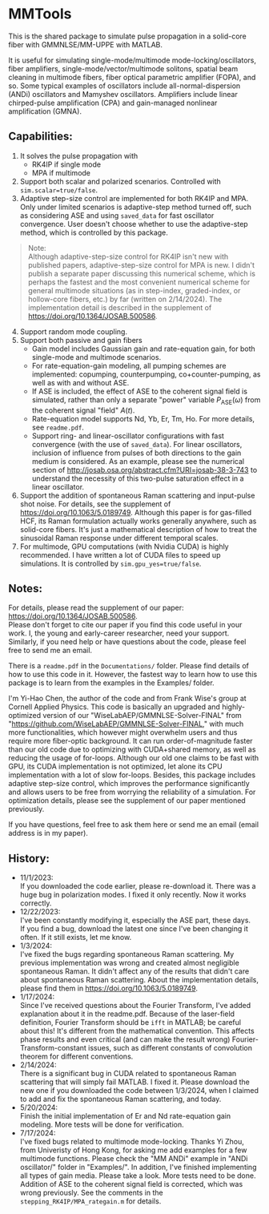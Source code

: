 # MMTools
This is the shared package to simulate pulse propagation in a solid-core fiber with GMMNLSE/MM-UPPE with MATLAB.

It is useful for simulating single-mode/multimode mode-locking/oscillators, fiber amplifiers, single-mode/vector/multimode solitons, spatial beam cleaning in multimode fibers, fiber optical parametric amplifier (FOPA), and so. Some typical examples of oscillators include all-normal-dispersion (ANDi) oscillators and Mamyshev oscillators. Amplifiers include linear chirped-pulse amplification (CPA) and gain-managed nonlinear amplification (GMNA).

## Capabilities:<br>
1. It solves the pulse propagation with
   - RK4IP if single mode
   - MPA if multimode
2. Support both scalar and polarized scenarios. Controlled with `sim.scalar=true/false`.
3. Adaptive step-size control are implemented for both RK4IP and MPA. Only under limited scenarios is adaptive-step method turned off, such as considering ASE and using `saved_data` for fast oscillator convergence. User doesn't choose whether to use the adaptive-step method, which is controlled by this package.

> Note:<br>
Although adaptive-step-size control for RK4IP isn't new with published papers, adaptive-step-size control for MPA is new. I didn't publish a separate paper discussing this numerical scheme, which is perhaps the fastest and the most convenient numerical scheme for general multimode situations (as in step-index, graded-index, or hollow-core fibers, etc.) by far (written on 2/14/2024). The implementation detail is described in the supplement of https://doi.org/10.1364/JOSAB.500586.

4. Support random mode coupling.
5. Support both passive and gain fibers
   - Gain model includes Gaussian gain and rate-equation gain, for both single-mode and multimode scenarios.
   - For rate-equation-gain modeling, all pumping schemes are implemented: copumping, counterpumping, co+counter-pumping, as well as with and without ASE.
   - If ASE is included, the effect of ASE to the coherent signal field is simulated, rather than only a separate "power" variable $P_{\text{ASE}}(\omega)$ from the coherent signal "field" $A(t)$.
   - Rate-equation model supports Nd, Yb, Er, Tm, Ho. For more details, see `readme.pdf`.
   - Support ring- and linear-oscillator configurations with fast convergence (with the use of `saved_data`). For linear oscillators, inclusion of influence from pulses of both directions to the gain medium is considered. As an example, please see the numerical section of http://josab.osa.org/abstract.cfm?URI=josab-38-3-743 to understand the necessity of this two-pulse saturation effect in a linear oscillator.
6. Support the addition of spontaneous Raman scattering and input-pulse shot noise. For details, see the supplement of https://doi.org/10.1063/5.0189749. Although this paper is for gas-filled HCF, its Raman formulation actually works generally anywhere, such as solid-core fibers. It's just a mathematical description of how to treat the sinusoidal Raman response under different temporal scales.
7. For multimode, GPU computations (with Nvidia CUDA) is highly recommended. I have written a lot of CUDA files to speed up simulations. It is controlled by `sim.gpu_yes=true/false`.

## Notes:<br>
For details, please read the supplement of our paper: https://doi.org/10.1364/JOSAB.500586.  
Please don't forget to cite our paper if you find this code useful in your work. I, the young and early-career researcher, need your support. Similarly, if you need help or have questions about the code, please feel free to send me an email.

There is a `readme.pdf` in the `Documentations/` folder. Please find details of how to use this code in it. However, the fastest way to learn how to use this package is to learn from the examples in the Examples/ folder.

I'm Yi-Hao Chen, the author of the code and from Frank Wise's group at Cornell Applied Physics. This code is basically an upgraded and highly-optimized version of our "WiseLabAEP/GMMNLSE-Solver-FINAL" from "https://github.com/WiseLabAEP/GMMNLSE-Solver-FINAL," with much more functionalities, which however might overwhelm users and thus require more fiber-optic background. It can run order-of-magnitude faster than our old code due to optimizing with CUDA+shared memory, as well as reducing the usage of for-loops. Although our old one claims to be fast with GPU, its CUDA implementation is not optimized, let alone its CPU implementation with a lot of slow for-loops. Besides, this package includes adaptive step-size control, which improves the performance significantly and allows users to be free from worrying the reliability of a simulation. For optimization details, please see the supplement of our paper mentioned previously. 

If you have questions, feel free to ask them here or send me an email (email address is in my paper).

## History:<br>
* 11/1/2023:<br>
If you downloaded the code earlier, please re-download it. There was a huge bug in polarization modes. I fixed it only recently. Now it works correctly.
* 12/22/2023:<br>
I've been constantly modifying it, especially the ASE part, these days.<br>
If you find a bug, download the latest one since I've been changing it often. If it still exists, let me know.
* 1/3/2024:<br>
I've fixed the bugs regarding spontaneous Raman scattering. My previous implementation was wrong and created almost negligible spontaneous Raman. It didn't affect any of the results that didn't care about spontaneous Raman scattering.
About the implementation details, please find them in https://doi.org/10.1063/5.0189749.
* 1/17/2024:<br>
Since I've received questions about the Fourier Transform, I've added explanation about it in the readme.pdf. Because of the laser-field definition, Fourier Transform should be `ifft` in MATLAB; be careful about this! It's different from the mathematical convention. This affects phase results and even critical (and can make the result wrong) Fourier-Transform-constant issues, such as different constants of convolution theorem for different conventions.
* 2/14/2024:<br>
There is a significant bug in CUDA related to spontaneous Raman scattering that will simply fail MATLAB. I fixed it. Please download the new one if you downloaded the code between 1/3/2024, when I claimed to add and fix the spontaneous Raman scattering, and today.
* 5/20/2024:<br>
Finish the initial implementation of Er and Nd rate-equation gain modeling. More tests will be done for verification.
* 7/17/2024:<br>
I've fixed bugs related to multimode mode-locking. Thanks Yi Zhou, from Univeristy of Hong Kong, for asking me add examples for a few multimode functions. Please check the "MM ANDi" example in "ANDi oscillator/" folder in "Examples/". In addition, I've finished implementing all types of gain media. Please take a look. More tests need to be done.  
Addition of ASE to the coherent signal field is corrected, which was wrong previously. See the comments in the `stepping_RK4IP/MPA_rategain.m` for details.
